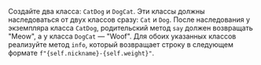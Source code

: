 Создайте два класса: `CatDog` и `DogCat`. Эти классы должны наследоваться от двух классов сразу: `Cat` и `Dog`. После
наследования у экземпляра класса `CatDog`, родительский метод `say` должен возвращать "Meow", а у класса `DogCat`
&mdash; "Woof". Для обоих указанных классов реализуйте метод `info`, который возвращает строку в следующем
формате `f"{self.nickname}-{self.weight}"`.
